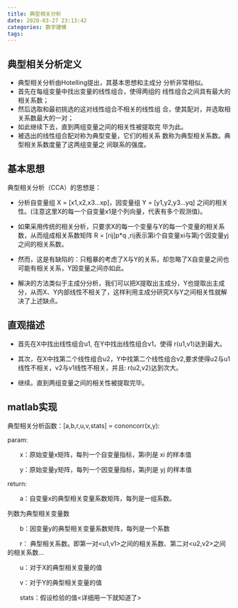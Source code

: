```yaml
---
title: 典型相关分析
date: 2020-03-27 23:13:42
categories: 数学建模
tags:
---
```


## 典型相关分析定义

- 典型相关分析由Hotelling提出，其基本思想和主成分
分析非常相似。
- 首先在每组变量中找出变量的线性组合，使得两组的
线性组合之间具有最大的相关系数；
- 然后选取和最初挑选的这对线性组合不相关的线性组
合，使其配对，并选取相关系数最大的一对；
- 如此继续下去，直到两组变量之间的相关性被提取完
毕为此。
- 被选出的线性组合配对称为典型变量，它们的相关系
数称为典型相关系数。典型相关系数度量了这两组变量之
间联系的强度。

## 基本思想

典型相关分析（CCA）的思想是：

- 分析自变量组 X = [x1,x2,x3…xp]，因变量组 Y = [y1,y2,y3…yq] 之间的相关性。(注意这里X的每一个自变量x1是个列向量，代表有多个观测值)。

- 如果采用传统的相关分析，只要求X的每一个变量与Y的每一个变量的相关系数，从而组成相关系数矩阵 R = [rij]p*q ,rij表示第i个自变量xi与第j个因变量yj之间的相关系数。

- 然而，这是有缺陷的：只粗暴的考虑了X与Y的关系，却忽略了X自变量之间也可能有相关关系，Y因变量之间亦如此。

- 解决的方法类似于主成分分析，我们可以把X提取出主成分，Y也提取出主成分，从而X、Y内部线性不相关了，这样利用主成分研究X与Y之间相关性就解决了上述缺点。

## 直观描述

- 首先在X中找出线性组合u1, 在Y中找出线性组合v1，使得 r(u1,v1)达到最大。

- 其次，在X中找第二个线性组合u2，Y中找第二个线性组合v2,要求使得u2与u1线性不相关，v2与v1线性不相关，并且: r(u2,v2)达到次大。

- 继续。直到两组变量之间的相关性被提取完毕。

## matlab实现

典型相关分析函数：[a,b,r,u,v,stats] = cononcorr(x,y):

param:

　　x：原始变量x矩阵，每列一个自变量指标，第i列是 xi 的样本值

　　y：原始变量y矩阵，每列一个因变量指标，第j列是 yj 的样本值

return:

　　a：自变量x的典型相关变量系数矩阵，每列是一组系数。

列数为典型相关变量数

　　b：因变量y的典型相关变量系数矩阵，每列是一个系数

　　r： 典型相关系数。即第一对<u1,v1>之间的相关系数、第二对<u2,v2>之间的相关系数…

　　u：对于X的典型相关变量的值

　　v：对于Y的典型相关变量的值

　　stats：假设检验的值<详细用一下就知道了>